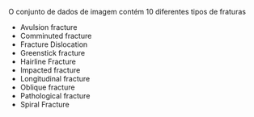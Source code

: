 O conjunto de dados de imagem contém 10 diferentes tipos de fraturas

- Avulsion fracture
- Comminuted fracture
- Fracture Dislocation
- Greenstick fracture
- Hairline Fracture
- Impacted fracture
- Longitudinal fracture
- Oblique fracture
- Pathological fracture
- Spiral Fracture
